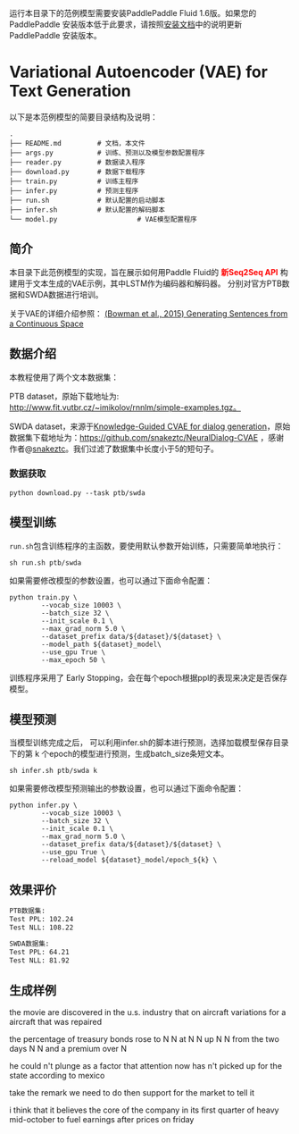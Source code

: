 运行本目录下的范例模型需要安装PaddlePaddle Fluid 1.6版。如果您的 PaddlePaddle 安装版本低于此要求，请按照[安装文档](https://www.paddlepaddle.org.cn/#quick-start)中的说明更新 PaddlePaddle 安装版本。

# Variational Autoencoder (VAE) for Text Generation

以下是本范例模型的简要目录结构及说明：

```text
.
├── README.md         # 文档，本文件
├── args.py           # 训练、预测以及模型参数配置程序
├── reader.py         # 数据读入程序
├── download.py       # 数据下载程序
├── train.py          # 训练主程序
├── infer.py          # 预测主程序
├── run.sh            # 默认配置的启动脚本
├── infer.sh          # 默认配置的解码脚本
└── model.py                    # VAE模型配置程序

```

## 简介
本目录下此范例模型的实现，旨在展示如何用Paddle Fluid的 **<font color='red'>新Seq2Seq API</font>** 构建用于文本生成的VAE示例，其中LSTM作为编码器和解码器。 分别对官方PTB数据和SWDA数据进行培训。

关于VAE的详细介绍参照： [(Bowman et al., 2015) Generating Sentences from a Continuous Space](https://arxiv.org/pdf/1511.06349.pdf)

## 数据介绍

本教程使用了两个文本数据集：

PTB dataset，原始下载地址为: http://www.fit.vutbr.cz/~imikolov/rnnlm/simple-examples.tgz。

SWDA dataset，来源于[Knowledge-Guided CVAE for dialog generation](https://arxiv.org/pdf/1703.10960.pdf)，原始数据集下载地址为：https://github.com/snakeztc/NeuralDialog-CVAE ，感谢作者@[snakeztc](https://github.com/snakeztc)。我们过滤了数据集中长度小于5的短句子。

### 数据获取

```
python download.py --task ptb/swda
```

## 模型训练

`run.sh`包含训练程序的主函数，要使用默认参数开始训练，只需要简单地执行：

```
sh run.sh ptb/swda
```

如果需要修改模型的参数设置，也可以通过下面命令配置：

```
python train.py \
        --vocab_size 10003 \
        --batch_size 32 \
        --init_scale 0.1 \
        --max_grad_norm 5.0 \
        --dataset_prefix data/${dataset}/${dataset} \
        --model_path ${dataset}_model\
        --use_gpu True \
        --max_epoch 50 \
```

训练程序采用了 Early Stopping，会在每个epoch根据ppl的表现来决定是否保存模型。

## 模型预测

当模型训练完成之后， 可以利用infer.sh的脚本进行预测，选择加载模型保存目录下的第 k 个epoch的模型进行预测，生成batch_size条短文本。

```
sh infer.sh ptb/swda k
```

如果需要修改模型预测输出的参数设置，也可以通过下面命令配置：

```
python infer.py \
        --vocab_size 10003 \
        --batch_size 32 \
        --init_scale 0.1 \
        --max_grad_norm 5.0 \
        --dataset_prefix data/${dataset}/${dataset} \
        --use_gpu True \
        --reload_model ${dataset}_model/epoch_${k} \
```

## 效果评价

```sh
PTB数据集:
Test PPL: 102.24
Test NLL: 108.22

SWDA数据集:
Test PPL: 64.21
Test NLL: 81.92
```

## 生成样例

the movie are discovered in the u.s. industry that on aircraft variations for a <unk> aircraft that was repaired

the percentage of treasury bonds rose to N N at N N up N N from the two days N N and a premium over N

he could n't plunge as a factor that attention now has n't picked up for the state according to mexico

take the remark we need to do then support for the market to tell it

i think that it believes the core of the company in its first quarter of heavy mid-october to fuel earnings after prices on friday

